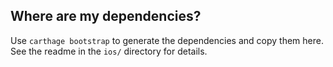 ## Where are my dependencies?

Use `carthage bootstrap` to generate the dependencies and copy them here. See the readme in the `ios/` directory for details.
